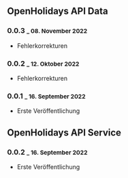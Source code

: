 ## OpenHolidays API Data

### 0.0.3 <small>_ 08. November 2022</small>

- Fehlerkorrekturen

### 0.0.2 <small>_ 12. Oktober 2022</small>

- Fehlerkorrekturen

### 0.0.1 <small>_ 16. September 2022</small>

- Erste Veröffentlichung

## OpenHolidays API Service

### 0.0.2 <small>_ 16. September 2022</small>

- Erste Veröffentlichung
